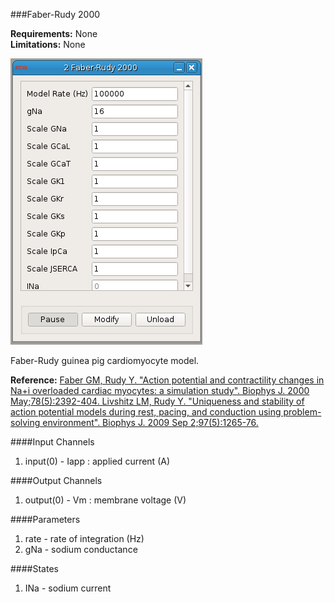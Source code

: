 ###Faber-Rudy 2000

**Requirements:** None  
**Limitations:** None  

![Faber-Rudy GUI](faber-rudy.png)

<!--start-->

Faber-Rudy guinea pig cardiomyocyte model. 

**Reference:** <a href="http://dx.doi.org/10.1016/S0006-3495(00)76783-X">Faber GM, Rudy Y. "Action potential and contractility changes in Na+i overloaded cardiac myocytes: a simulation study". Biophys J. 2000 May;78(5):2392-404. Livshitz LM, Rudy Y. "Uniqueness and stability of action potential models during rest, pacing, and conduction using problem-solving environment". Biophys J. 2009 Sep 2;97(5):1265-76.</a>  

<!--end-->

####Input Channels
1. input(0) - Iapp : applied current  (A)

####Output Channels
1. output(0) - Vm : membrane voltage (V)

####Parameters
1. rate - rate of integration (Hz)
2. gNa - sodium conductance

####States
1. INa - sodium current
